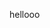 <html>
	<head>
		<title> Title! </title>
	</head>
	<body>
		<p> hellooo </p>
		<script>
			/*
			Counter script
			By JavaScript Kit (http://javascriptkit.com)
			Over 400+ free scripts here!
			Above notice MUST stay entact for use
			*/

			function fakecounter(){

			//decrease/increase counter value (depending on perceived popularity of your site!)
			var decrease_increase=50000

			var counterdate=new Date()
			var currenthits=counterdate.getTime().toString()
			currenthits=parseInt(currenthits.substring(2,currenthits.length-4))+decrease_increase

			document.write("You are visitor # <b>"+currenthits+"</b> to my site!")
			}
			fakecounter()
		</script>
	</body>
</html>
